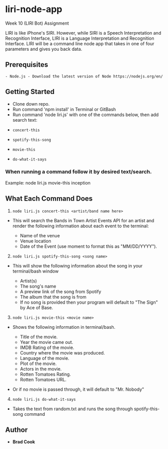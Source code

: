 # liri-node-app
Week 10 (LIRI Bot) Assignment

LIRI is like iPhone's SIRI. However, while SIRI is a Speech Interpretation and Recognition Interface, LIRI is a Language Interpretation and Recognition Interface. LIRI will be a command line node app that takes in one of four parameters and gives you back data.

## Prerequisites
```
- Node.js - Download the latest version of Node https://nodejs.org/en/
```
## Getting Started

- Clone down repo.
- Run command 'npm install' in Terminal or GitBash
- Run command 'node liri.js' with one of the commands below, then add search text:

* `concert-this`    

* `spotify-this-song`

* `movie-this`

* `do-what-it-says`

### When running a command follow it by desired text/search.
Example:
node liri.js movie-this inception

## What Each Command Does

1. `node liri.js concert-this <artist/band name here>`

  * This will search the Bands in Town Artist Events API for an artist and render the following information about each event to the terminal:

     * Name of the venue
     * Venue location
     * Date of the Event (use moment to format this as "MM/DD/YYYY").

2. `node liri.js spotify-this-song <song name>`

* This will show the following information about the song in your terminal/bash window

    * Artist(s)
    * The song's name
    * A preview link of the song from Spotify
    * The album that the song is from
    * If no song is provided then your program will default to "The Sign" by Ace of Base.

3. `node liri.js movie-this <movie name>`

  * Shows the following information in terminal/bash.

    * Title of the movie.
    * Year the movie came out.
    * IMDB Rating of the movie.
    * Country where the movie was produced.
    * Language of the movie.
    * Plot of the movie.
    * Actors in the movie.
    * Rotten Tomatoes Rating.
    * Rotten Tomatoes URL.

  * Or if no movie is passed through, it will default to "Mr. Nobody"

4. `node liri.js do-what-it-says`

  * Takes the text from random.txt and runs the song through spotify-this-song command
    
## Author

* **Brad Cook** 


